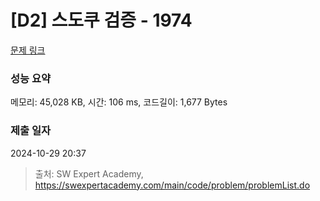 # [D2] 스도쿠 검증 - 1974 

[문제 링크](https://swexpertacademy.com/main/code/problem/problemDetail.do?contestProbId=AV5Psz16AYEDFAUq) 

### 성능 요약

메모리: 45,028 KB, 시간: 106 ms, 코드길이: 1,677 Bytes

### 제출 일자

2024-10-29 20:37



> 출처: SW Expert Academy, https://swexpertacademy.com/main/code/problem/problemList.do